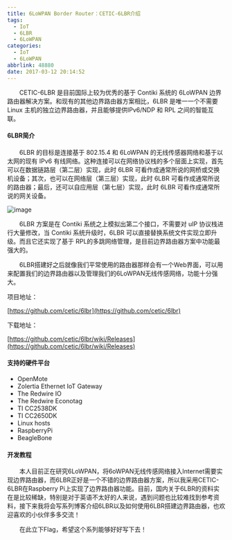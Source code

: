 ```yaml
---
title: 6LoWPAN Border Router：CETIC-6LBR介绍
tags:
  - IoT
  - 6LBR
  - 6LoWPAN
categories:
  - IoT
  - 6LoWPAN
abbrlink: 48880
date: 2017-03-12 20:14:52
---
```


　　CETIC-6LBR 是目前国际上较为优秀的基于 Contiki 系统的 6LoWPAN 边界路由器解决方案。和现有的其他边界路由器方案相比，6LBR 是唯一一个不需要 Linux 主机的独立边界路由器，并且能够提供IPv6/NDP 和 RPL 之间的智能互联。

<!--more-->

#### 6LBR简介

　　6LBR 的目标是连接基于 802.15.4 和 6LoWPAN 的无线传感器网络和基于以太网的现有 IPv6 有线网络。这种连接可以在网络协议栈的多个层面上实现，首先可以在数据链路层（第二层）实现，此时 6LBR 可看作成通常所说的网桥或交换机设备；其次，也可以在网络层（第三层）实现，此时 6LBR 可看作成通常所说的路由器；最后，还可以自应用层（第七层）实现，此时 6LBR 可看作成通常所说的网关设备。

![image](https://github.com/cetic/6lbr/wiki/images/6lbr-top-medium.png)

　　6LBR 方案是在 Contiki 系统之上模拟出第二个接口，不需要对 uIP 协议栈进行大量修改，当 Contiki 系统升级时，6LBR 可以直接替换系统文件实现立即升级。而且它还实现了基于 RPL的多跳网络管理，是目前边界路由器方案中功能最强大的。

　　6LBR搭建好之后就像我们平常使用的路由器那样会有一个Web界面，可以用来配置我们的边界路由器以及管理我们的6LoWPAN无线传感网络，功能十分强大。

项目地址：

[https://github.com/cetic/6lbr](https://github.com/cetic/6lbr)

下载地址：

[https://github.com/cetic/6lbr/wiki/Releases](https://github.com/cetic/6lbr/wiki/Releases)

#### 支持的硬件平台

- OpenMote
- Zolertia Ethernet IoT Gateway
- The Redwire IO
- The Redwire Econotag
- TI CC2538DK
- TI CC2650DK
- Linux hosts
- RaspberryPi
- BeagleBone

#### 开发教程

　　本人目前正在研究6LoWPAN，将6oWPAN无线传感网络接入Internet需要实现边界路由器，而6LBR正好是一个不错的边界路由器方案，所以我采用CETIC-6LBR在Raspberry Pi上实现了边界路由器功能。目前，国内关于6LBR的资料实在是比较稀缺，特别是对于英语不太好的人来说，遇到问题也比较难找到参考资料，接下来我将会写系列博客介绍6LBR以及如何使用6LBR搭建边界路由器，也欢迎喜欢的小伙伴多多交流！

　　在此立下Flag，希望这个系列能够好好写下去！
